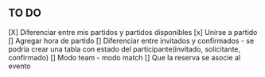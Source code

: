 ## TO DO
[X] Diferenciar entre mis partidos y partidos disponibles
[x] Unirse a partido
[] Agregar hora de partido
[] Diferenciar entre invitados y confirmados
    - se podria crear una tabla con estado del participante(invitado, solicitante, confirmado)
[] Modo team - modo match
[] Que la reserva se asocie al evento

